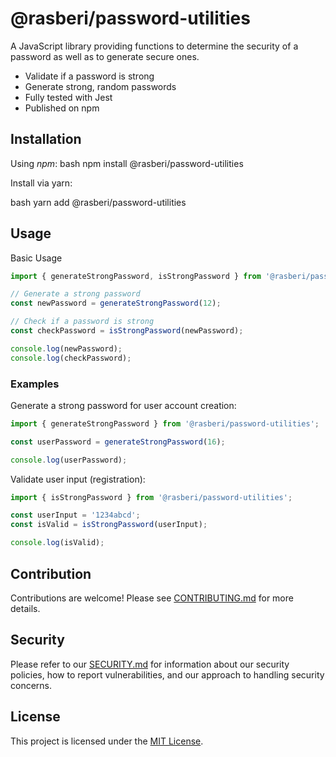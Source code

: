 # @rasberi/password-utilities

A JavaScript library providing functions to determine the security of a password as well as to generate secure ones. 

- Validate if a password is strong
- Generate strong, random passwords
- Fully tested with Jest
- Published on npm

## Installation

Using *npm*:
bash
npm install @rasberi/password-utilities


Install via yarn:

bash
yarn add @rasberi/password-utilities

## Usage

Basic Usage

```js
import { generateStrongPassword, isStrongPassword } from '@rasberi/password-utilities';

// Generate a strong password
const newPassword = generateStrongPassword(12);

// Check if a password is strong
const checkPassword = isStrongPassword(newPassword);

console.log(newPassword);  
console.log(checkPassword); 
```

### Examples

Generate a strong password for user account creation: 

```js
import { generateStrongPassword } from '@rasberi/password-utilities';

const userPassword = generateStrongPassword(16);

console.log(userPassword); 

```
Validate user input (registration):

```js
import { isStrongPassword } from '@rasberi/password-utilities';

const userInput = '1234abcd';
const isValid = isStrongPassword(userInput);

console.log(isValid);

```

## Contribution

Contributions are welcome! Please see [CONTRIBUTING.md](./CONTRIBUTING.md) for more details.

## Security

Please refer to our [SECURITY.md](./SECURITY.md) for information about our security policies, how to report vulnerabilities, and our approach to handling security concerns.

## License

This project is licensed under the [MIT License](./LICENSE.md).
